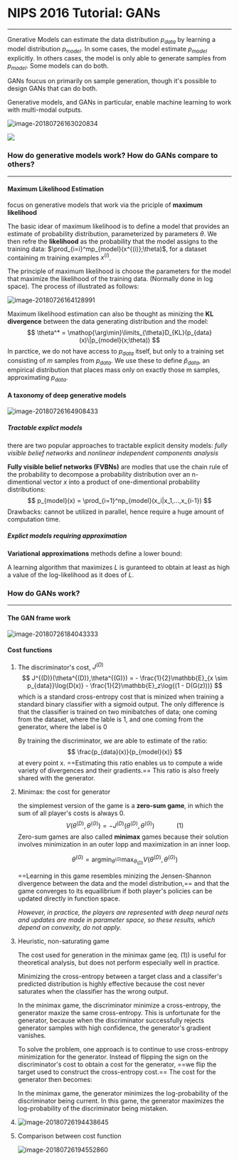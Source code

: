 # NIPS 2016 Tutorial: GANs

------

Gnerative Models can estimate the data distribution $p_{data}$ by learning a model distribution $p_{model}$. In some cases, the model estimate $p_{model}$ explicitly. In others cases, the model is only able to generate samples from $p_{model}$. Some models can do both.

GANs foucus on primarily on sample generation, though it's possible to design GANs that can do both.



Generative models, and GANs in particular, enable machine learning to work with multi-modal outputs. 

![image-20180726163020834](./res/gantutorial1.png)

![](./res/gantutorial2.jpg)



### How do generative models work? How do GANs compare to others?

------

#### Maximum Likelihood Estimation

focus on generative models that work via the priciple of **maximum likelihood**

The basic idear of maximum likelihood is to define a model that provides an estimate of probability distribution, parameterized by parameters $\theta$. We then refre the **likelihood** as the probability that the model assigns to the training data: $\prod_{i=i}^mp_{model}(x^{(i)};\theta)$, for a dataset containing m training examples $x^{(i)}$.

The principle of maximum likelihood is choose the parameters for the model that maximize the likelihood of the training data. (Normally done in log space). The process of illustrated as follows:

![image-20180726164128991](./res/gantutorial3.jpg)



Maximum likelihood estimation can also be thought as minizing the **KL divergence** between the data generating distribution and the model:
$$
\theta^* = \mathop{\arg\min}\limits_{\theta}D_{KL}(p_{data}(x)\|p_{model}(x;\theta))
$$
In parctice, we do not have access to $p_{data}$ itself, but only to a training set consisting of $m$ samples from $p_{data}$. We use these to define $\hat{p}_{data}$, an empirical distribution that places mass only on exactly those m samples, approximating $p_{data}$.

#### A taxonomy of deep generative models

![image-20180726164908433](./res/gantutorial4.jpg)

##### Tractable explict models

there are two popular approaches to tractable explicit density models: *fully visible belief networks* and *nonlinear independent components analysis*



**Fully visible belief networks (FVBNs)** are modles that use the chain rule of the probability to decompose a probability distribution over an n-dimentional vector $x$ into a product of one-dimentional probability distributions:
$$
p_{model}(x) = \prod_{i=1}^np_{model}(x_i|x_1,...,x_{i-1})
$$
Drawbacks: cannot be utilized in parallel, hence require a huge amount of computation time.

##### Explict models requiring approximation

**Variational approximations** methods define a lower bound: 

A learning algorithm that maximizes $L$ is guranteed to obtain at least as high a value of the log-likelihood as it does of $L$.



### How do GANs work?

------

#### The GAN frame work

![image-20180726184043333](./res/gantutorial5.jpg)

#### Cost functions

1. The discriminator's cost, $J^{(D)}$
   $$
   J^{(D)}(\theta^{(D)},\theta^{(G)}) = - \frac{1}{2}\mathbb{E}_{x \sim p_{data}}\log{D(x)} - \frac{1}{2}\mathbb{E}_z\log{(1 - D(G(z)))}
   $$
   which is a standard cross-entropy cost that is minized when training a standard binary classifier with a sigmoid output. The only difference is that the classifier is trained on two minibatches of data; one coming from the dataset, where the lable is 1, and one coming from the generator, where the label is 0



   By training the discriminator, we are able to estimate of the ratio:
   $$
   \frac{p_{data}(x)}{p_{model}(x)}
   $$
   at every point x. ==Estimating this ratio enables us to compute a wide variety of divergences and their gradients.== This ratio is also freely shared with the generator.

2. Minimax: the cost for generator

   the simplemest version of the game is a **zero-sum game**, in which the sum of all player's costs is always 0.
   $$
   V(\theta^{(D)},\theta^{(G)}) = -J^{(D)}(\theta^{(D)},\theta^{(G)}) \quad \quad \quad (1)
   $$
   Zero-sum games are also called **minimax** games because their solution involves minimization in an outer lopp and maximization in an inner loop.


   $$
   \theta^{(G)} = \mathop{\arg\min}_{\theta^{(G)}}\max_{\theta_{(D)}}V(\theta^{(D)},\theta^{(G)})
   $$


   ==Learning in this game resembles minizing the Jensen-Shannon divergence between the data and the model distribution,== and that the game converges to its equailibrium if both player's policies can be updated directly in function space.

   *However, in practice, the players are represented with deep neural nets and updates are made in parameter space, so these results, which depend on convexity, do not apply.* 

3. Heuristic, non-saturating game

   The cost used for generation in the minimax game (eq. (1)) is useful for theoretical analysis, but does not perform especially well in practice.

   Minimizing the cross-entropy between a target class and a classifer's predicted distribution is highly effective because the cost never saturates when the classifier has the wrong output.

   In the minimax game, the discriminator minimize a cross-entropy, the generator maxize the same cross-entropy. This is unfortunate for the generator, because when the discriminator successfully rejects generator samples with high confidence, the generator's gradient vanishes. 

   To solve the problem, one approach is to continue to use cross-entropy minimization for the generator. Instead of flipping the sign on the discriminator's cost to obtain a cost for the generator, ==we flip the target used to construct the cross-entropy cost.== The cost for the generator then becomes:

   In the minimax game, the generator minimizes the log-probability of the discriminator being current. In this game, the generator maximizes the log-probability of the discriminator being mistaken.

4. ![image-20180726194438645](./res/gantutorial6.jpg)

5. Comparison between cost function

   ![image-20180726194552860](./res/gantutorial8.jpg)
